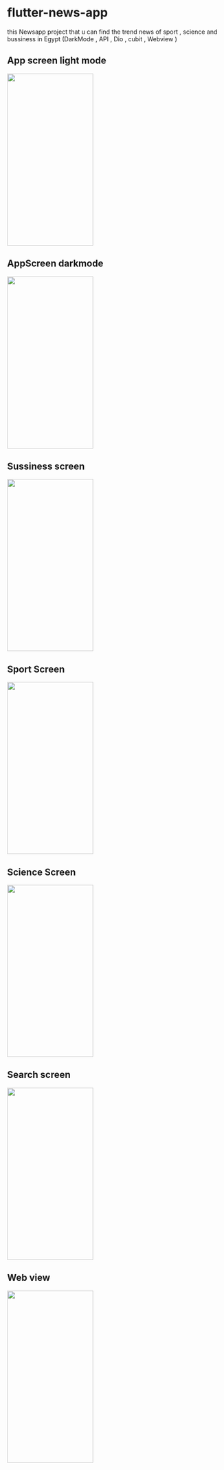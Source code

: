 # flutter-news-app
this Newsapp project that u can find the trend news of sport , science and  bussiness in Egypt 
(DarkMode , API , Dio , cubit , Webview )

## App screen light mode 
<img src="https://user-images.githubusercontent.com/63354831/207158824-25daf575-bfb4-49c1-b436-a8fbcb89a538.jpg" width="200" height="400" />


## AppScreen darkmode
<img src="https://user-images.githubusercontent.com/63354831/207158854-1be19d3c-dfc9-4684-b8c7-40a8c3fcc46f.jpg" width="200" height="400" />


## Sussiness screen
<img src="https://user-images.githubusercontent.com/63354831/207159117-dd6ae5ea-905d-4b0e-9c38-cf8d74b839d8.jpg" width="200" height="400" />


## Sport Screen 
<img src="https://user-images.githubusercontent.com/63354831/207159212-e5baf255-7c97-4ffb-b843-5d307bffe6f4.jpg" width="200" height="400" />


## Science Screen
<img src="https://user-images.githubusercontent.com/63354831/207159258-13b7b361-22b3-4798-a8e9-c31bb3e44b9a.jpg" width="200" height="400" />


## Search screen
<img src="https://user-images.githubusercontent.com/63354831/207159436-3eaa757d-d2a8-4b99-a2f1-073c0cb3ed6d.jpg" width="200" height="400" />


## Web view
<img src="https://user-images.githubusercontent.com/63354831/207159393-09a6dd14-6bde-49db-9b13-71c5fb14729c.jpg" width="200" height="400" />


